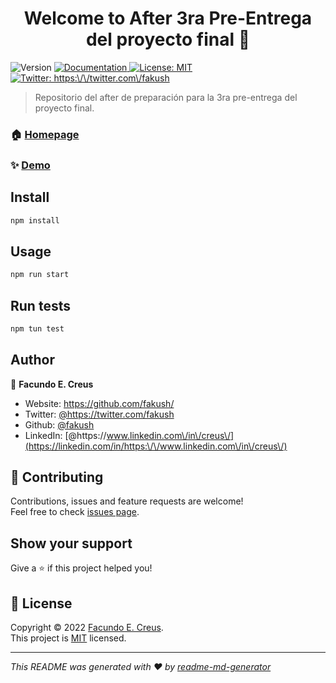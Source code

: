 <h1 align="center">Welcome to After 3ra Pre-Entrega del proyecto final 👋</h1>
<p>
  <img alt="Version" src="https://img.shields.io/badge/version-0.0.1-blue.svg?cacheSeconds=2592000" />
  <a href="https://github.com/fakush/after-3ra-entrega/tree/main/02-EjemploApp/docs" target="_blank">
    <img alt="Documentation" src="https://img.shields.io/badge/documentation-yes-brightgreen.svg" />
  </a>
  <a href="https://opensource.org/licenses/MIT" target="_blank">
    <img alt="License: MIT" src="https://img.shields.io/badge/License-MIT-yellow.svg" />
  </a>
  <a href="https://twitter.com/https:\/\/twitter.com\/fakush" target="_blank">
    <img alt="Twitter: https:\/\/twitter.com\/fakush" src="https://img.shields.io/twitter/follow/https:\/\/twitter.com\/fakush.svg?style=social" />
  </a>
</p>

> Repositorio del after de preparación para la 3ra pre-entrega del proyecto final.

### 🏠 [Homepage](https://github.com/fakush/after-3ra-entrega)

### ✨ [Demo](https://github.com/fakush/after-3ra-entrega)

## Install

```sh
npm install
```

## Usage

```sh
npm run start
```

## Run tests

```sh
npm tun test
```

## Author

👤 **Facundo E. Creus**

* Website: https://github.com/fakush/
* Twitter: [@https:\/\/twitter.com\/fakush](https://twitter.com/https:\/\/twitter.com\/fakush)
* Github: [@fakush](https://github.com/fakush)
* LinkedIn: [@https:\/\/www.linkedin.com\/in\/creus\/](https://linkedin.com/in/https:\/\/www.linkedin.com\/in\/creus\/)

## 🤝 Contributing

Contributions, issues and feature requests are welcome!<br />Feel free to check [issues page](https://github.com/fakush/after-3ra-entrega/issues). 

## Show your support

Give a ⭐️ if this project helped you!

## 📝 License

Copyright © 2022 [Facundo E. Creus](https://github.com/fakush).<br />
This project is [MIT](https://opensource.org/licenses/MIT) licensed.

***
_This README was generated with ❤️ by [readme-md-generator](https://github.com/kefranabg/readme-md-generator)_
